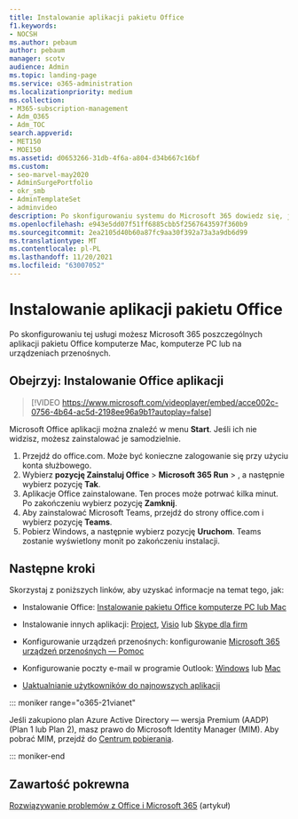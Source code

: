 ```yaml
---
title: Instalowanie aplikacji pakietu Office
f1.keywords:
- NOCSH
ms.author: pebaum
author: pebaum
manager: scotv
audience: Admin
ms.topic: landing-page
ms.service: o365-administration
ms.localizationpriority: medium
ms.collection:
- M365-subscription-management
- Adm_O365
- Adm_TOC
search.appverid:
- MET150
- MOE150
ms.assetid: d0653266-31db-4f6a-a804-d34b667c16bf
ms.custom:
- seo-marvel-may2020
- AdminSurgePortfolio
- okr_smb
- AdminTemplateSet
- adminvideo
description: Po skonfigurowaniu systemu do Microsoft 365 dowiedz się, jak zainstalować poszczególne aplikacje Office na komputerze Mac, komputerze PC lub na urządzeniach przenośnych.
ms.openlocfilehash: e943e5dd07f51ff6885cbb5f2567643597f360b9
ms.sourcegitcommit: 2ea2105d40b60a87fc9aa30f392a73a3a9db6d99
ms.translationtype: MT
ms.contentlocale: pl-PL
ms.lasthandoff: 11/20/2021
ms.locfileid: "63007052"
---
```

# <a name="install-office-applications"></a>Instalowanie aplikacji pakietu Office

Po skonfigurowaniu tej usługi możesz Microsoft 365 poszczególnych aplikacji pakietu Office komputerze Mac, komputerze PC lub na urządzeniach przenośnych.
  
## <a name="watch-install-office-apps"></a>Obejrzyj: Instalowanie Office aplikacji

> [!VIDEO https://www.microsoft.com/videoplayer/embed/acce002c-0756-4b64-ac5d-2198ee96a9b1?autoplay=false]

Microsoft Office aplikacji można znaleźć w menu **Start**. Jeśli ich nie widzisz, możesz zainstalować je samodzielnie.

1. Przejdź do office.com. Może być konieczne zalogowanie się przy użyciu konta służbowego.
2. Wybierz **pozycję Zainstaluj Office**  >   **Microsoft 365 Run**  >   , a następnie wybierz pozycję **Tak**.
3. Aplikacje Office zainstalowane. Ten proces może potrwać kilka minut. Po zakończeniu wybierz pozycję  **Zamknij**.
4. Aby zainstalować Microsoft Teams, przejdź do strony office.com i wybierz pozycję **Teams**.
5. Pobierz Windows, a następnie wybierz pozycję **Uruchom**. Teams zostanie wyświetlony monit po zakończeniu instalacji.

## <a name="next-steps"></a>Następne kroki

Skorzystaj z poniższych linków, aby uzyskać informacje na temat tego, jak:
  
- Instalowanie Office: [Instalowanie pakietu Office komputerze PC lub Mac](https://support.microsoft.com/office/4414eaaf-0478-48be-9c42-23adc4716658)

- Instalowanie innych aplikacji: [Project](https://support.microsoft.com/office/install-project-7059249b-d9fe-4d61-ab96-5c5bf435f281), [Visio](https://support.microsoft.com/office/install-visio-f98f21e3-aa02-4827-9167-ddab5b025710) lub [Skype dla firm](https://support.microsoft.com/office/install-skype-for-business-8a0d4da8-9d58-44f9-9759-5c8f340cb3fb)

- Konfigurowanie urządzeń przenośnych: konfigurowanie [Microsoft 365 urządzeń przenośnych — Pomoc](https://support.microsoft.com/office/7dabb6cb-0046-40b6-81fe-767e0b1f014f)

- Konfigurowanie poczty e-mail w programie Outlook: [Windows](https://support.microsoft.com/office/6e27792a-9267-4aa4-8bb6-c84ef146101b) lub [Mac](https://support.microsoft.com/office/6e27792a-9267-4aa4-8bb6-c84ef146101b#PickTab=Outlook_for_Mac)
 
- [Uaktualnianie użytkowników do najnowszych aplikacji](upgrade-users-to-latest-office-client.md) 

::: moniker range="o365-21vianet"

Jeśli zakupiono plan Azure Active Directory — wersja Premium (AADP) (Plan 1 lub Plan 2), masz prawo do Microsoft Identity Manager (MIM). Aby pobrać MIM, przejdź do [Centrum pobierania](https://www.microsoft.com/zh-cn/download/details.aspx?id=58498).

::: moniker-end

## <a name="related-content"></a>Zawartość pokrewna
  
[Rozwiązywanie problemów z Office i Microsoft 365](https://support.microsoft.com/office/35ff2def-e0b2-4dac-9784-4cf212c1f6c2) (artykuł)
